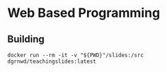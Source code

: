 # Web Based Programming


## Building

    docker run --rm -it -v "${PWD}"/slides:/src dgrnwd/teachingslides:latest

